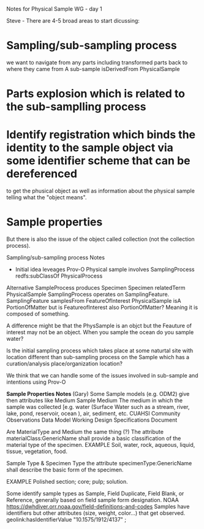 Notes for Physical Sample WG - day 1

Steve - There are 4-5 broad areas to start dicussing:
# Sampling/sub-sampling process 
we want to navigate from any parts including transformed parts back to where they came from
A sub-sample isDerivedFrom PhysicalSample

# Parts explosion which is related to the sub-samplling process

# Identify registration which binds the identity to the sample object via some identifier scheme that can be dereferenced
to get the phusical object as well as information about the physical sample telling what the "object means".
# Sample properties

But there is also the issue of the object called collection (not the collection process).

Sampling/sub-sampling process Notes
* Initial idea leveages Prov-O
Physical sample  involves SamplingProcess  redfs:subClassOf PhysicalProcess

Alternative  SampleProcess produces Specimen 
Specimen relatedTerm PhysicalSample
SamplingProcess operates on SamplingFeature. 
SamplingFeature samplesFrom FeatureOfInterest 
 PhysicalSample isA PortionOfMatter but is FeatureofInterest also PortionOfMatter?  Meaning it is composed of something.
 
 A difference might be that the PhysSample is an objct but the Feauture of interest may not be an object.
 When you sample the ocean do you sample water? 

Is the initial sampling process which takes place at some naturtal site with location different than sub-sampling process on the Sample which has a curation/analysis place/organization location?

We think that we can handle some of the issues involved in sub-sample and intentions using Prov-O

<b>Sample Properties Notes </b> (Gary)
Some Sample models (e.g. ODM2) give then attributes like Medium
Sample Medium   The medium in which the sample was collected [e.g. water (Surface Water such as a stream, river, lake, pond,
reservoir, ocean ), air, sediment, etc.
CUAHSI Community Observations Data Model Working Design Specifications Document

Are MaterialType and Medium the same thing (?)
The attribute materialClass:GenericName shall provide a basic classification of the material type of the specimen. 
EXAMPLE Soil, water, rock, aqueous, liquid, tissue, vegetation, food.

Sample Type  & Specimen Type
the attribute specimenType:GenericName shall describe the basic form of the specimen. 

EXAMPLE Polished section; core; pulp; solution.

Some identify sample types as Sample, Field Duplicate, Field Blank, or Reference, generally based on field sample form designation. 
NOAA https://dwhdiver.orr.noaa.gov/field-definitions-and-codes
Samples have identifiers but other attributes (size, weight, color...) that get observed.
geolink:hasIdentifierValue "10.1575/1912/4137" ;

